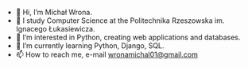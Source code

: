 - 👋 Hi, I’m Michał Wrona.
- 📖 I study Computer Science at the Politechnika Rzeszowska im. Ignacego Łukasiewicza.
- 👀 I’m interested in Python, creating web applications and databases.
- 🌱 I’m currently learning Python, Django, SQL.
- 📫 How to reach me, e-mail wronamichal01@gmail.com
